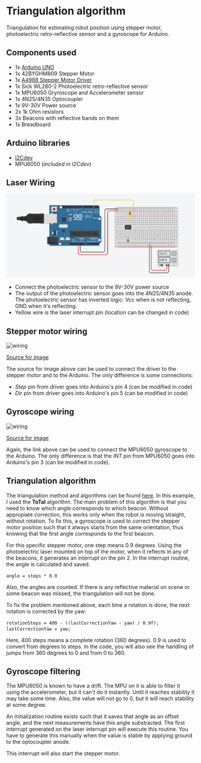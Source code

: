 # Triangulation algorithm
Triangulation for estimating robot position using stepper motor, photoelectric retro-reflective sensor and a gyroscope for Arduino.
## Components used
* 1x [Arduino UNO](https://store.arduino.cc/arduino-uno-smd-rev3)
* 1x 42BYGHM809 Stepper Motor
* 1x [A4988 Stepper Motor Driver](https://www.pololu.com/product/1182)
* 1x Sick WL280-2 Photoelectric retro-reflective sensor
* 1x MPU6050 Gryroscope and Accelerometer sensor
* 1x 4N25/4N35 Optocoupler
* 1x 9V-30V Power source
* 2x 1k Ohm resistors
* 3x Beacons with reflective bands on them
* 1x Breadboard

## Arduino libraries
* [I2Cdev](https://www.i2cdevlib.com/)
* MPU6050 (*included in I2Cdev*)

## Laser Wiring
![wiring](wiring.png)

* Connect the photoelectric sensor to the 9V-30V power source
* The output of the photoelectric sensor goes into the 4N25/4N35 anode. The photoelectric sensor has inverted logic: Vcc when is not reflecting, GND when it's reflecting.
* Yellow wire is the laser interrupt pin (location can be changed in code)

## Stepper motor wiring
![wiring](https://cdn.instructables.com/FOE/ACRR/IDFSFSP3/FOEACRRIDFSFSP3.LARGE.jpg)

[Source for image](http://www.instructables.com/id/Drive-a-Stepper-Motor-with-an-Arduino-and-a-A4988-/)

The source for image above can be used to connect the driver to the stepper motor and to the Arduino. The only difference is some connections:
 * *Step* pin from driver goes into Arduino's pin 4 (can be modified in code)
 * *Dir* pin from driver goes into Arduino's pin 5 (can be modified in code)

 ## Gyroscope wiring
 ![wiring](https://maker.pro/storage/LuePqRP/LuePqRP4SZEwZVOOiKOtAwz8yLXRET6Z3Bql0M33.png)

 [Source for image](https://maker.pro/arduino/tutorial/how-to-interface-arduino-and-the-mpu-6050-sensor)

 Again, the link above can be used to connect the MPU6050 gyroscope to the Arduino. The only difference is that the *INT* pin from MPU6050 goes into Arduino's pin 3 (can be modified in code).

## Triangulation algorithm
The triangulation method and algorithms can be found [here](http://www.telecom.ulg.ac.be/triangulation/). In this example, I used the **ToTal** algorithm. The main problem of this algorithm is that you need to know which angle corresponds to which beacon. Without appropiate correction, this works only when the robot is moving straight, without rotation. To fix this, a gyroscope is used to correct the stepper motor position such that it always starts from the same orientation, thus knowing that the first angle corresponds to the first beacon.

For this specific stepper motor, one step means 0.9 degrees. Using the photoelectric laser mounted on top of the motor, when it reflects in any of the beacons, it generates an interrupt on the pin 2. In the interrupt routine, the angle is calculated and saved.

```
angle = steps * 0.9
```

Also, the angles are counted. If there is any reflective material on scene or some beacon was missed, the triangulation will not be done.

To fix the problem mentioned above, each time a rotation is done, the next rotation is corrected by the yaw:

```
rotationSteps = 400 - ((lastCorrectionYaw - yaw) / 0.9f);
lastCorrectionYaw = yaw;
```
Here, 400 steps means a complete rotation (360 degrees). 0.9 is used to convert from degrees to steps. In the code, you will also see the handling of jumps from 360 degrees to 0 and from 0 to 360.

## Gyroscope filtering
The MPU6050 is known to have a drift. The MPU on it is able to filter it using the accelerometer, but it can't do it instantly. Until it reaches stability it may take some time. Also, the value will not go to 0, but it will reach stability at some degree. 

An initialization routine exists such that it saves that angle as an offset angle, and the next measurements have this angle substracted. The first interrupt generated on the laser interrupt pin will execute this routine. You have to generate this manually when the value is stable by applying ground to the optocoupler anode.

This interrupt will also start the stepper motor.